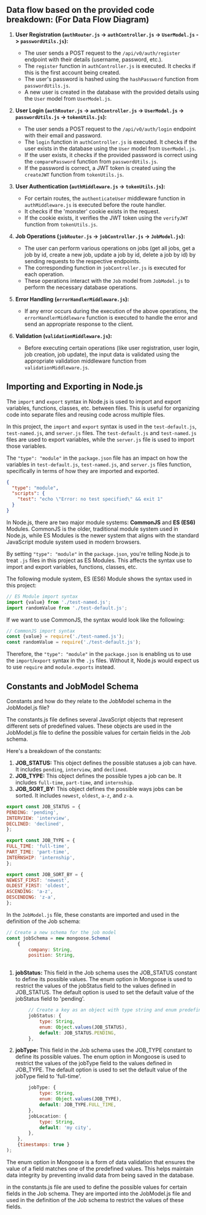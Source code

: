 
## Data flow based on the provided code breakdown: (For Data Flow Diagram)

1. **User Registration (`authRouter.js` -> `authController.js` -> `UserModel.js` -> `passwordUtils.js`):**
   - The user sends a POST request to the `/api/v0/auth/register` endpoint with their details (username, password, etc.).
   - The `register` function in `authController.js` is executed. It checks if this is the first account being created.
   - The user's password is hashed using the `hashPassword` function from `passwordUtils.js`.
   - A new user is created in the database with the provided details using the `User` model from `UserModel.js`.

2. **User Login (`authRouter.js` -> `authController.js` -> `UserModel.js` -> `passwordUtils.js` -> `tokenUtils.js`):**
   - The user sends a POST request to the `/api/v0/auth/login` endpoint with their email and password.
   - The `login` function in `authController.js` is executed. It checks if the user exists in the database using the `User` model from `UserModel.js`.
   - If the user exists, it checks if the provided password is correct using the `comparePassword` function from `passwordUtils.js`.
   - If the password is correct, a JWT token is created using the `createJWT` function from `tokenUtils.js`.

3. **User Authentication (`authMiddleware.js` -> `tokenUtils.js`):**
   - For certain routes, the `authenticateUser` middleware function in `authMiddleware.js` is executed before the route handler.
   - It checks if the 'monster' cookie exists in the request.
   - If the cookie exists, it verifies the JWT token using the `verifyJWT` function from `tokenUtils.js`.

4. **Job Operations (`jobRouter.js` -> `jobController.js` -> `JobModel.js`):**
   - The user can perform various operations on jobs (get all jobs, get a job by id, create a new job, update a job by id, delete a job by id) by sending requests to the respective endpoints.
   - The corresponding function in `jobController.js` is executed for each operation.
   - These operations interact with the `Job` model from `JobModel.js` to perform the necessary database operations.

5. **Error Handling (`errorHandlerMiddleware.js`):**
   - If any error occurs during the execution of the above operations, the `errorHandlerMiddleware` function is executed to handle the error and send an appropriate response to the client.

6. **Validation (`validationMiddleware.js`):**
   - Before executing certain operations (like user registration, user login, job creation, job update), the input data is validated using the appropriate validation middleware function from `validationMiddleware.js`.

   

## Importing and Exporting in Node.js

The `import` and `export` syntax in Node.js is used to import and export
variables, functions, classes, etc. between files. This is useful for
organizing code into separate files and reusing code across multiple files.

In this project, the `import` and `export` syntax is used in the `test-default.js`,
`test-named.js`, and `server.js` files. The `test-default.js` and `test-named.js`
files are used to export variables, while the `server.js` file is used to import
those variables.


The `"type": "module"` in the `package.json` file has an impact on how the
variables in `test-default.js`, `test-named.js`, and `server.js` files function, 
specifically in terms of how they are imported and exported.

```json
{
  "type": "module",
  "scripts": {
    "test": "echo \"Error: no test specified\" && exit 1"
  }
}

```


In Node.js, there are two major module systems: **CommonJS** and **ES (ES6)** Modules. 
CommonJS is the older, traditional module system used in Node.js, while ES Modules 
is the newer system that aligns with the standard JavaScript module system used 
in modern browsers.

By setting `"type": "module"` in the `package.json`, you're telling Node.js to 
treat `.js` files in this project as ES Modules. This affects the syntax use to
import and export variables, functions, classes, etc.

The following module system, ES (ES6) Module shows the syntax used in this project:

```javascript
// ES Module import syntax
import {value} from './test-named.js';
import randomValue from './test-default.js';
```

If we want to use CommonJS, the syntax would look like the following:

```javascript
// CommonJS import syntax
const {value} = require('./test-named.js');
const randomValue = require('./test-default.js');
```

Therefore, the `"type": "module"` in the `package.json` is enabling us to 
use the `import`/`export` syntax in the `.js` files. Without it, Node.js 
would expect us to use `require` and `module.exports` instead.

## Constants and JobModel Schema

Constants and how do they relate to the JobModel schema in the JobModel.js file?

The constants.js file defines several JavaScript objects that represent different
sets of predefined values. These objects are used in the JobModel.js file to define
the possible values for certain fields in the Job schema.  

Here's a breakdown of the constants:  

1. **JOB_STATUS:** This object defines the possible statuses a job can have. It includes
`pending`, `interview`, and `declined`.  
2. **JOB_TYPE:** This object defines the possible types a job can be. It includes `full-time`,
`part-time`, and `internship`.  
3. **JOB_SORT_BY:** This object defines the possible ways jobs can be sorted. It includes 
`newest`, `oldest`, `a-z`, and `z-a`.

```js
export const JOB_STATUS = {
PENDING: 'pending',
INTERVIEW: 'interview',
DECLINED: 'declined',
};

export const JOB_TYPE = {
FULL_TIME: 'full-time',
PART_TIME: 'part-time',
INTERNSHIP: 'internship',
};

export const JOB_SORT_BY = {
NEWEST_FIRST: 'newest',
OLDEST_FIRST: 'oldest',
ASCENDING: 'a-z',
DESCENDING: 'z-a',
};
```

In the `JobModel.js` file, these constants are imported and used in the definition of 
the Job schema: 

```js
// Create a new schema for the job model
const jobSchema = new mongoose.Schema(
    {
        company: String,
        position: String,
        
```       

1. **jobStatus:** This field in the Job schema uses the JOB_STATUS constant to define its
   possible values. The enum option in Mongoose is used to restrict the values of the
   jobStatus field to the values defined in JOB_STATUS. The default option is used to
   set the default value of the jobStatus field to 'pending'.

```js
        // Create a key as an object with type string and enum predefined values(Dropdown menu)
        jobStatus: {
            type: String,
            enum: Object.values(JOB_STATUS),
            default: JOB_STATUS.PENDING,
        },
```

2. **jobType:** This field in the Job schema uses the JOB_TYPE constant to define its
   possible values. The enum option in Mongoose is used to restrict the values of the
   jobType field to the values defined in JOB_TYPE. The default option is used to set
   the default value of the jobType field to 'full-time'.


```js
        jobType: {
            type: String,
            enum: Object.values(JOB_TYPE),
            default: JOB_TYPE.FULL_TIME,
        },
        jobLocation: {
            type: String,
            default: 'my city',
        },
    },
    {timestamps: true }
);
```

The enum option in Mongoose is a form of data validation that ensures the value of a field
matches one of the predefined values. This helps maintain data integrity by preventing 
invalid data from being saved in the database.  

in the constants.js file are used to define the possible values for certain fields
in the Job schema. They are imported into the JobModel.js file and used in the 
definition of the Job schema to restrict the values of these fields.
